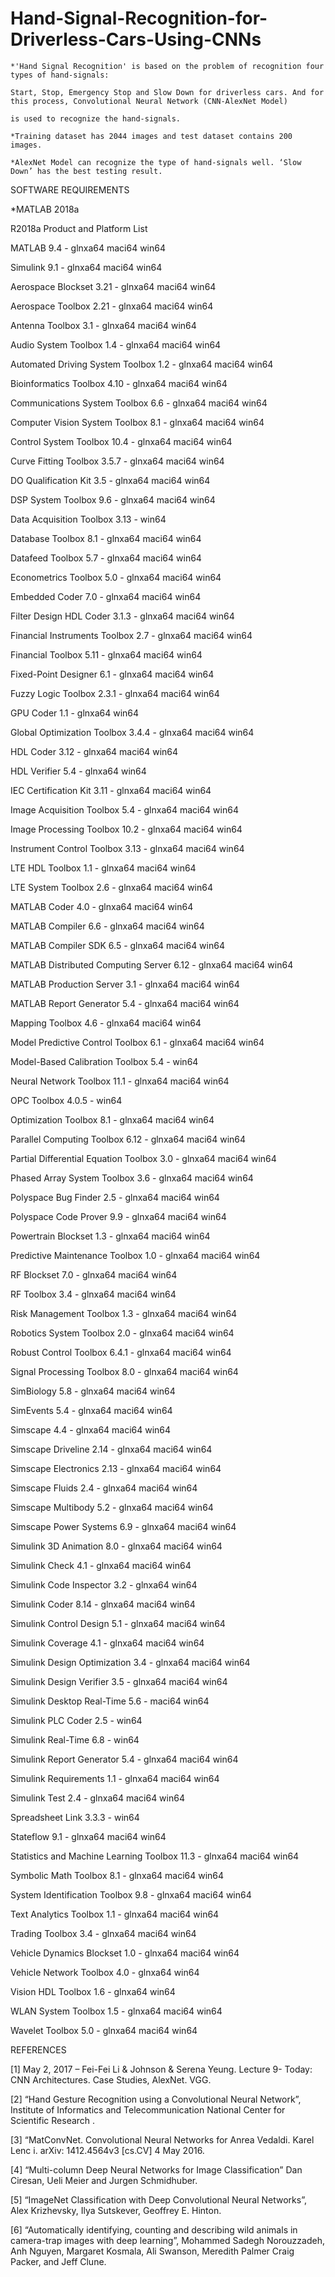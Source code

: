 # Hand-Signal-Recognition-for-Driverless-Cars-Using-CNNs

	*'Hand Signal Recognition' is based on the problem of recognition four types of hand-signals: 		
	
	Start, Stop, Emergency Stop and Slow Down for driverless cars. And for this process, Convolutional Neural Network (CNN-AlexNet Model)
	
	is used to recognize the hand-signals.

	*Training dataset has 2044 images and test dataset contains 200 images.

	*AlexNet Model can recognize the type of hand-signals well. ‘Slow Down’ has the best testing result.
  
  
SOFTWARE REQUIREMENTS

  *MATLAB 2018a
  
 R2018a Product and Platform List
 
 MATLAB 9.4 - glnxa64 maci64 win64
 
   Simulink 9.1 - glnxa64 maci64 win64
   
   Aerospace Blockset  3.21 - glnxa64 maci64 win64
   
   Aerospace Toolbox  2.21 - glnxa64 maci64 win64
   
   Antenna Toolbox  3.1 - glnxa64 maci64 win64
   
   Audio System Toolbox  1.4 - glnxa64 maci64 win64
   
   Automated Driving System Toolbox  1.2 - glnxa64 maci64 win64
   
   Bioinformatics Toolbox  4.10 - glnxa64 maci64 win64
   
   Communications System Toolbox  6.6 - glnxa64 maci64 win64
   
   Computer Vision System Toolbox  8.1 - glnxa64 maci64 win64
   
   Control System Toolbox  10.4 - glnxa64 maci64 win64
   
   Curve Fitting Toolbox  3.5.7 - glnxa64 maci64 win64
   
   DO Qualification Kit  3.5 - glnxa64 maci64 win64
   
   DSP System Toolbox  9.6 - glnxa64 maci64 win64
   
   Data Acquisition Toolbox  3.13 - win64
   
   Database Toolbox  8.1 - glnxa64 maci64 win64
   
   Datafeed Toolbox  5.7 - glnxa64 maci64 win64
   
   Econometrics Toolbox  5.0 - glnxa64 maci64 win64
   
   Embedded Coder  7.0 - glnxa64 maci64 win64
   
   Filter Design HDL Coder  3.1.3 - glnxa64 maci64 win64
   
   Financial Instruments Toolbox  2.7 - glnxa64 maci64 win64
   
   Financial Toolbox  5.11 - glnxa64 maci64 win64
   
   Fixed-Point Designer  6.1 - glnxa64 maci64 win64
   
   Fuzzy Logic Toolbox  2.3.1 - glnxa64 maci64 win64
   
   GPU Coder  1.1 - glnxa64 win64
   
   Global Optimization Toolbox  3.4.4 - glnxa64 maci64 win64
   
   HDL Coder  3.12 - glnxa64 maci64 win64
   
   HDL Verifier  5.4 - glnxa64 win64
   
   IEC Certification Kit  3.11 - glnxa64 maci64 win64
   
   Image Acquisition Toolbox  5.4 - glnxa64 maci64 win64
   
   Image Processing Toolbox  10.2 - glnxa64 maci64 win64
   
   Instrument Control Toolbox  3.13 - glnxa64 maci64 win64
   
   LTE HDL Toolbox  1.1 - glnxa64 maci64 win64
   
   LTE System Toolbox  2.6 - glnxa64 maci64 win64
   
   MATLAB Coder  4.0 - glnxa64 maci64 win64
   
   MATLAB Compiler  6.6 - glnxa64 maci64 win64
   
   MATLAB Compiler SDK  6.5 - glnxa64 maci64 win64
   
   MATLAB Distributed Computing Server  6.12 - glnxa64 maci64 win64
   
   MATLAB Production Server  3.1 - glnxa64 maci64 win64
   
   MATLAB Report Generator  5.4 - glnxa64 maci64 win64
   
   Mapping Toolbox  4.6 - glnxa64 maci64 win64
   
   Model Predictive Control Toolbox  6.1 - glnxa64 maci64 win64
   
   Model-Based Calibration Toolbox  5.4 - win64
   
   Neural Network Toolbox  11.1 - glnxa64 maci64 win64
   
   OPC Toolbox  4.0.5 - win64
   
   Optimization Toolbox  8.1 - glnxa64 maci64 win64
   
   Parallel Computing Toolbox  6.12 - glnxa64 maci64 win64
   
   Partial Differential Equation Toolbox  3.0 - glnxa64 maci64 win64
   
   Phased Array System Toolbox  3.6 - glnxa64 maci64 win64
   
   Polyspace Bug Finder  2.5 - glnxa64 maci64 win64
   
   Polyspace Code Prover  9.9 - glnxa64 maci64 win64
   
   Powertrain Blockset  1.3 - glnxa64 maci64 win64
   
   Predictive Maintenance Toolbox  1.0 - glnxa64 maci64 win64
   
   RF Blockset  7.0 - glnxa64 maci64 win64
   
   RF Toolbox  3.4 - glnxa64 maci64 win64
   
   Risk Management Toolbox  1.3 - glnxa64 maci64 win64
   
   Robotics System Toolbox  2.0 - glnxa64 maci64 win64
   
   Robust Control Toolbox  6.4.1 - glnxa64 maci64 win64
   
   Signal Processing Toolbox  8.0 - glnxa64 maci64 win64
   
   SimBiology  5.8 - glnxa64 maci64 win64
   
   SimEvents  5.4 - glnxa64 maci64 win64
   
   Simscape  4.4 - glnxa64 maci64 win64
   
   Simscape Driveline  2.14 - glnxa64 maci64 win64
   
   Simscape Electronics  2.13 - glnxa64 maci64 win64
   
   Simscape Fluids  2.4 - glnxa64 maci64 win64
   
   Simscape Multibody  5.2 - glnxa64 maci64 win64
   
   Simscape Power Systems  6.9 - glnxa64 maci64 win64
   
   Simulink 3D Animation  8.0 - glnxa64 maci64 win64
   
   Simulink Check  4.1 - glnxa64 maci64 win64
   
   Simulink Code Inspector  3.2 - glnxa64 win64
   
   Simulink Coder  8.14 - glnxa64 maci64 win64
   
   Simulink Control Design  5.1 - glnxa64 maci64 win64
   
   Simulink Coverage  4.1 - glnxa64 maci64 win64
   
   Simulink Design Optimization  3.4 - glnxa64 maci64 win64
   
   Simulink Design Verifier  3.5 - glnxa64 maci64 win64
   
   Simulink Desktop Real-Time  5.6 - maci64 win64
   
   Simulink PLC Coder  2.5 - win64
   
   Simulink Real-Time  6.8 - win64
   
   Simulink Report Generator  5.4 - glnxa64 maci64 win64
   
   Simulink Requirements  1.1 - glnxa64 maci64 win64
   
   Simulink Test  2.4 - glnxa64 maci64 win64
   
   Spreadsheet Link  3.3.3 - win64
   
   Stateflow  9.1 - glnxa64 maci64 win64
   
   Statistics and Machine Learning Toolbox  11.3 - glnxa64 maci64 win64
   
   Symbolic Math Toolbox  8.1 - glnxa64 maci64 win64
   
   System Identification Toolbox  9.8 - glnxa64 maci64 win64
   
   Text Analytics Toolbox  1.1 - glnxa64 maci64 win64
   
   Trading Toolbox  3.4 - glnxa64 maci64 win64
   
   Vehicle Dynamics Blockset  1.0 - glnxa64 maci64 win64
   
   Vehicle Network Toolbox  4.0 - glnxa64 win64
   
   Vision HDL Toolbox  1.6 - glnxa64 win64
   
   WLAN System Toolbox  1.5 - glnxa64 maci64 win64
   
   Wavelet Toolbox  5.0 - glnxa64 maci64 win64



REFERENCES

[1] May 2, 2017 – Fei-Fei Li & Johnson & Serena Yeung. Lecture 9- Today: CNN Architectures. Case Studies, AlexNet. VGG.

[2] “Hand Gesture Recognition using a Convolutional Neural Network”, Institute of Informatics and Telecommunication National Center for Scientific Research .

[3] “MatConvNet. Convolutional Neural Networks for Anrea Vedaldi. Karel Lenc i. arXiv: 1412.4564v3 [cs.CV] 4 May 2016.

[4] “Multi-column Deep Neural Networks for Image Classification” Dan Ciresan, Ueli Meier and Jurgen Schmidhuber.

[5] “ImageNet Classification with Deep Convolutional Neural Networks”, Alex Krizhevsky, Ilya Sutskever, Geoffrey E. Hinton.

[6] “Automatically identifying, counting and describing wild animals in camera-trap images with deep learning”, Mohammed Sadegh Norouzzadeh, Anh 
Nguyen, Margaret Kosmala, Ali Swanson, Meredith Palmer Craig Packer, and Jeff Clune.

 
